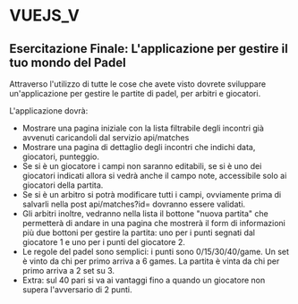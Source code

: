 # VUEJS_V

## Esercitazione Finale: L'applicazione per gestire il tuo mondo del Padel

Attraverso l'utilizzo di tutte le cose che avete visto dovrete sviluppare un'applicazione per gestire le partite di padel, per arbitri e giocatori.

L'applicazione dovrà:

-   Mostrare una pagina iniziale con la lista filtrabile degli incontri già avvenuti caricandoli dal servizio api/matches
-   Mostrare una pagina di dettaglio degli incontri che indichi data, giocatori, punteggio.
-   Se si è un giocatore i campi non saranno editabili, se si è uno dei giocatori indicati allora si vedrà anche il campo note, accessibile solo ai giocatori della partita.
-   Se si è un arbitro si potrà modificare tutti i campi, ovviamente prima di salvarli nella post api/matches?id=<IDPARTITA> dovranno essere validati.
-   Gli arbitri inoltre, vedranno nella lista il bottone "nuova partita" che permetterà di andare in una pagina che mostrerà il form di informazioni più due bottoni per gestire la partita: uno per i punti segnati dal giocatore 1 e uno per i punti del giocatore 2.
-   Le regole del padel sono semplici: i punti sono 0/15/30/40/game. Un set è vinto da chi per primo arriva a 6 games. La partita è vinta da chi per primo arriva a 2 set su 3.
-   Extra: sul 40 pari si va ai vantaggi fino a quando un giocatore non supera l'avversario di 2 punti.
